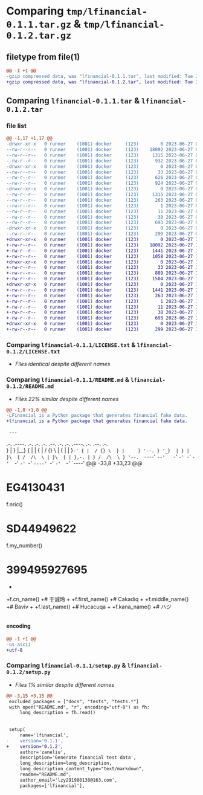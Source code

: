# Comparing `tmp/lfinancial-0.1.1.tar.gz` & `tmp/lfinancial-0.1.2.tar.gz`

## filetype from file(1)

```diff
@@ -1 +1 @@
-gzip compressed data, was "lfinancial-0.1.1.tar", last modified: Tue Jun 27 03:27:01 2023, max compression
+gzip compressed data, was "lfinancial-0.1.2.tar", last modified: Tue Jun 27 12:37:04 2023, max compression
```

## Comparing `lfinancial-0.1.1.tar` & `lfinancial-0.1.2.tar`

### file list

```diff
@@ -1,17 +1,17 @@
-drwxr-xr-x   0 runner    (1001) docker     (123)        0 2023-06-27 03:27:01.649618 lfinancial-0.1.1/
--rw-r--r--   0 runner    (1001) docker     (123)    18092 2023-06-27 03:26:44.000000 lfinancial-0.1.1/LICENSE.txt
--rw-r--r--   0 runner    (1001) docker     (123)     1315 2023-06-27 03:27:01.649618 lfinancial-0.1.1/PKG-INFO
--rw-r--r--   0 runner    (1001) docker     (123)      932 2023-06-27 03:26:44.000000 lfinancial-0.1.1/README.md
-drwxr-xr-x   0 runner    (1001) docker     (123)        0 2023-06-27 03:27:01.649618 lfinancial-0.1.1/lfinancial/
--rw-r--r--   0 runner    (1001) docker     (123)       33 2023-06-27 03:26:44.000000 lfinancial-0.1.1/lfinancial/__init__.py
--rw-r--r--   0 runner    (1001) docker     (123)      626 2023-06-27 03:26:44.000000 lfinancial-0.1.1/lfinancial/factory.py
--rw-r--r--   0 runner    (1001) docker     (123)      924 2023-06-27 03:26:44.000000 lfinancial-0.1.1/lfinancial/financial.py
-drwxr-xr-x   0 runner    (1001) docker     (123)        0 2023-06-27 03:27:01.649618 lfinancial-0.1.1/lfinancial.egg-info/
--rw-r--r--   0 runner    (1001) docker     (123)     1315 2023-06-27 03:27:01.000000 lfinancial-0.1.1/lfinancial.egg-info/PKG-INFO
--rw-r--r--   0 runner    (1001) docker     (123)      263 2023-06-27 03:27:01.000000 lfinancial-0.1.1/lfinancial.egg-info/SOURCES.txt
--rw-r--r--   0 runner    (1001) docker     (123)        1 2023-06-27 03:27:01.000000 lfinancial-0.1.1/lfinancial.egg-info/dependency_links.txt
--rw-r--r--   0 runner    (1001) docker     (123)       11 2023-06-27 03:27:01.000000 lfinancial-0.1.1/lfinancial.egg-info/top_level.txt
--rw-r--r--   0 runner    (1001) docker     (123)       38 2023-06-27 03:27:01.649618 lfinancial-0.1.1/setup.cfg
--rw-r--r--   0 runner    (1001) docker     (123)      693 2023-06-27 03:26:44.000000 lfinancial-0.1.1/setup.py
-drwxr-xr-x   0 runner    (1001) docker     (123)        0 2023-06-27 03:27:01.649618 lfinancial-0.1.1/tests/
--rw-r--r--   0 runner    (1001) docker     (123)      299 2023-06-27 03:26:44.000000 lfinancial-0.1.1/tests/test_document_type.py
+drwxr-xr-x   0 runner    (1001) docker     (123)        0 2023-06-27 12:37:04.785813 lfinancial-0.1.2/
+-rw-r--r--   0 runner    (1001) docker     (123)    18092 2023-06-27 12:36:43.000000 lfinancial-0.1.2/LICENSE.txt
+-rw-r--r--   0 runner    (1001) docker     (123)     1441 2023-06-27 12:37:04.785813 lfinancial-0.1.2/PKG-INFO
+-rw-r--r--   0 runner    (1001) docker     (123)     1058 2023-06-27 12:36:43.000000 lfinancial-0.1.2/README.md
+drwxr-xr-x   0 runner    (1001) docker     (123)        0 2023-06-27 12:37:04.785813 lfinancial-0.1.2/lfinancial/
+-rw-r--r--   0 runner    (1001) docker     (123)       33 2023-06-27 12:36:43.000000 lfinancial-0.1.2/lfinancial/__init__.py
+-rw-r--r--   0 runner    (1001) docker     (123)      889 2023-06-27 12:36:43.000000 lfinancial-0.1.2/lfinancial/factory.py
+-rw-r--r--   0 runner    (1001) docker     (123)     1504 2023-06-27 12:36:43.000000 lfinancial-0.1.2/lfinancial/financial.py
+drwxr-xr-x   0 runner    (1001) docker     (123)        0 2023-06-27 12:37:04.785813 lfinancial-0.1.2/lfinancial.egg-info/
+-rw-r--r--   0 runner    (1001) docker     (123)     1441 2023-06-27 12:37:04.000000 lfinancial-0.1.2/lfinancial.egg-info/PKG-INFO
+-rw-r--r--   0 runner    (1001) docker     (123)      263 2023-06-27 12:37:04.000000 lfinancial-0.1.2/lfinancial.egg-info/SOURCES.txt
+-rw-r--r--   0 runner    (1001) docker     (123)        1 2023-06-27 12:37:04.000000 lfinancial-0.1.2/lfinancial.egg-info/dependency_links.txt
+-rw-r--r--   0 runner    (1001) docker     (123)       11 2023-06-27 12:37:04.000000 lfinancial-0.1.2/lfinancial.egg-info/top_level.txt
+-rw-r--r--   0 runner    (1001) docker     (123)       38 2023-06-27 12:37:04.785813 lfinancial-0.1.2/setup.cfg
+-rw-r--r--   0 runner    (1001) docker     (123)      693 2023-06-27 12:36:43.000000 lfinancial-0.1.2/setup.py
+drwxr-xr-x   0 runner    (1001) docker     (123)        0 2023-06-27 12:37:04.785813 lfinancial-0.1.2/tests/
+-rw-r--r--   0 runner    (1001) docker     (123)      299 2023-06-27 12:36:43.000000 lfinancial-0.1.2/tests/test_document_type.py
```

### Comparing `lfinancial-0.1.1/LICENSE.txt` & `lfinancial-0.1.2/LICENSE.txt`

 * *Files identical despite different names*

### Comparing `lfinancial-0.1.1/README.md` & `lfinancial-0.1.2/README.md`

 * *Files 22% similar despite different names*

```diff
@@ -1,8 +1,8 @@
-LFinancial is a Python package that generates financial fake data.
+lfinancial is a Python package that generates financial fake data.
 
 ---
 ```
 .-.    .----. .-. .-. .-.   .--.   .-. .-. .----. .-.   .--.   .-.    
 } |    } |__} { | |  \{ |  / {} \  |  \{ | | }`-' { |  / {} \  } |    
 } '--. } '_}  | } | }\  { /  /\  \ | }\  { | },-. | } /  /\  \ } '--. 
 `----' `--'   `-' `-' `-' `-'  `-' `-' `-' `----' `-' `-'  `-' `----' 
@@ -33,8 +33,23 @@
 # EG4130431
 
 f.nric()
 # SD44949622
 
 f.my_number()
 # 399495927695
+
+f.cn_name()
+# 于诚玲
+
+f.first_name()
+# Cakadiq
+
+f.middle_name()
+# Baviv
+
+f.last_name()
+# Hucacuqa
+
+f.kana_name()
+# ハジ
 ```
```

#### encoding

```diff
@@ -1 +1 @@
-us-ascii
+utf-8
```

### Comparing `lfinancial-0.1.1/setup.py` & `lfinancial-0.1.2/setup.py`

 * *Files 1% similar despite different names*

```diff
@@ -3,15 +3,15 @@
 excluded_packages = ["docs", "tests", "tests.*"]
 with open("README.md", "r", encoding="utf-8") as fh:
     long_description = fh.read()
 
 
 setup(
     name='lfinancial',
-    version='0.1.1',
+    version='0.1.2',
     author='zaneliu',
     description='Generate financial test data',
     long_description=long_description,
     long_description_content_type="text/markdown",
     readme="README.md",
     author_email='lzy291980138@163.com',
     packages=['lfinancial'],
```

